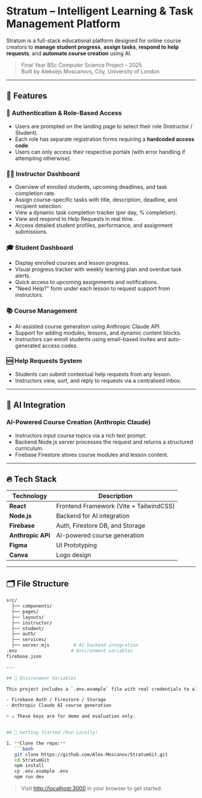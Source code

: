 # Stratum – Intelligent Learning & Task Management Platform

Stratum is a full-stack educational platform designed for online course creators to **manage student progress**, **assign tasks**, **respond to help requests**, and **automate course creation** using AI.

> Final Year BSc Computer Science Project – 2025  
> Built by Aleksejs Moscanovs, City, University of London

---

## 🔧 Features

### 🔑 Authentication & Role-Based Access
- Users are prompted on the landing page to select their role (Instructor / Student).
- Each role has separate registration forms requiring a **hardcoded access code**.
- Users can only access their respective portals (with error handling if attempting otherwise).

### 🧑‍🏫 Instructor Dashboard
- Overview of enrolled students, upcoming deadlines, and task completion rate.
- Assign course-specific tasks with title, description, deadline, and recipient selection.
- View a dynamic task completion tracker (per day, % completion).
- View and respond to Help Requests in real time.
- Access detailed student profiles, performance, and assignment submissions.

### 🎓 Student Dashboard
- Display enrolled courses and lesson progress.
- Visual progress tracker with weekly learning plan and overdue task alerts.
- Quick access to upcoming assignments and notifications.
- "Need Help?" form under each lesson to request support from instructors.

### 📚 Course Management
- AI-assisted course generation using Anthropic Claude API.
- Support for adding modules, lessons, and dynamic content blocks.
- Instructors can enroll students using email-based invites and auto-generated access codes.

### 🆘 Help Requests System
- Students can submit contextual help requests from any lesson.
- Instructors view, sort, and reply to requests via a centralised inbox.

---

## 🧠 AI Integration

### AI-Powered Course Creation (Anthropic Claude)
- Instructors input course topics via a rich text prompt.
- Backend Node.js server processes the request and returns a structured curriculum.
- Firebase Firestore stores course modules and lesson content.

---

## 🔥 Tech Stack

| Technology       | Description                                  |
|------------------|----------------------------------------------|
| **React**        | Frontend Framework (Vite + TailwindCSS)      |
| **Node.js**      | Backend for AI integration                   |
| **Firebase**     | Auth, Firestore DB, and Storage              |
| **Anthropic API**| AI-powered course generation                 |
| **Figma**        | UI Prototyping                               |
| **Canva**        | Logo design                                  |

---

## 🗂️ File Structure

```bash
src/
  ├── components/
  ├── pages/
  ├── layouts/
  ├── instructor/
  ├── student/
  ├── auth/
  ├── services/
  ├── server.mjs         # AI backend integration
.env                    # Environment variables
firebase.json

---

## 🔐 Environment Variables

This project includes a `.env.example` file with real credentials to allow full feature testing, including:

- Firebase Auth / Firestore / Storage
- Anthropic Claude AI course generation

> ⚠️ These keys are for demo and evaluation only.


## 🚀 Getting Started (Run Locally)

1. **Clone the repo:**
   ```bash
   git clone https://github.com/Alex-Moscanov/StratumGit.git
   cd StratumGit
   npm install
   cp .env.example .env
   npm run dev
```
> Visit [http://localhost:3000](http://localhost:3000) in your browser to get started.

